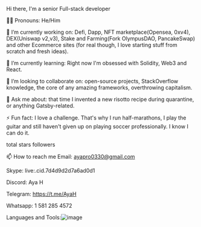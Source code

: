 Hi there, I'm a senior Full-stack developer

👦🏻 Pronouns: He/Him

🔭 I’m currently working on: Defi, Dapp, NFT marketplace(Opensea, 0xv4), DEX(Uniswap v2,v3), Stake and Farming(Fork OlympusDAO, PancakeSwap) and other Ecommerce sites (for real though, I love starting stuff from scratch and fresh ideas).

🌱 I’m currently learning: Right now I'm obsessed with Solidity, Web3 and React.

👯 I’m looking to collaborate on: open-source projects, StackOverflow knowledge, the core of any amazing frameworks, overthrowing capitalism.

💬 Ask me about: that time I invented a new risotto recipe during quarantine, or anything Gatsby-related.

⚡ Fun fact: I love a challenge. That's why I run half-marathons, I play the guitar and still haven't given up on playing soccer professionally. I know I can do it.

total stars followers

📫 How to reach me
Email: ayapro0330@gmail.com

Skype: live:.cid.7d4d9d2d7a6ad0d1

Discord: Aya H

Telegram: https://t.me/AyaH

Whatsapp: 1 581 285 4572

Languages and Tools:![image](https://github.com/ayapro0330/ayapro0330/assets/161618893/24811ebf-b3a8-4d57-99e4-364a64040f1e)

